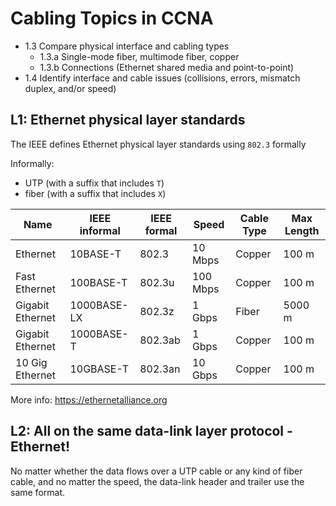 # Cabling Topics in CCNA

- 1.3 Compare physical interface and cabling types
    - 1.3.a Single-mode fiber, multimode fiber, copper
    - 1.3.b Connections (Ethernet shared media and point-to-point)
- 1.4 Identify interface and cable issues (collisions, errors, mismatch duplex, and/or speed)


## L1: Ethernet physical layer standards
The IEEE defines Ethernet physical layer standards using `802.3` formally

Informally:
- UTP (with a suffix that includes `T`)
- fiber (with a suffix that includes `X`)

| Name             | IEEE informal | IEEE formal | Speed    | Cable Type | Max Length |
|------------------|---------------|-------------|----------|------------|------------|
| Ethernet         | 10BASE-T      | 802.3       | 10 Mbps  | Copper     | 100 m      |
| Fast Ethernet    | 100BASE-T     | 802.3u      | 100 Mbps | Copper     | 100 m      |
| Gigabit Ethernet | 1000BASE-LX   | 802.3z      | 1 Gbps   | Fiber      | 5000 m     |
| Gigabit Ethernet | 1000BASE-T    | 802.3ab     | 1 Gbps   | Copper     | 100 m      |
| 10 Gig Ethernet  | 10GBASE-T     | 802.3an     | 10 Gbps  | Copper     | 100 m      |

More info: https://ethernetalliance.org

## L2: All on the same data-link layer protocol - Ethernet!

No matter whether the data flows over a UTP cable or any kind of fiber cable, and no matter the speed, the data-link header and trailer use the same format.

